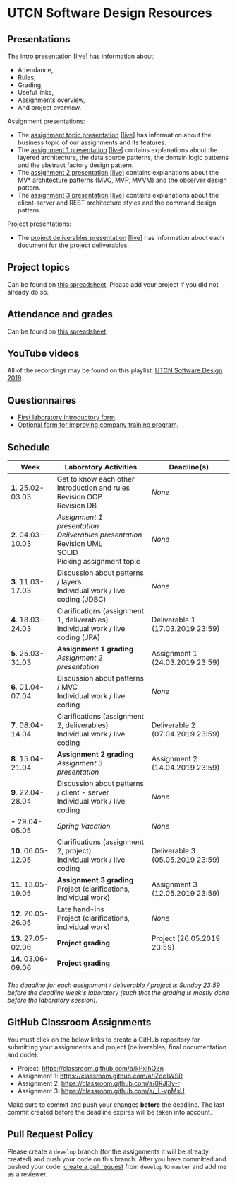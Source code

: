 # UTCN Software Design Resources

## Presentations
The [intro presentation](https://slides.com/spet/utcn-sd-intro) [[live](https://slides.com/spet/utcn-sd-intro/live)] has information about:
 * Attendance,
 * Rules,
 * Grading,
 * Useful links,
 * Assignments overview,
 * And project overview.

Assignment presentations:
 * The [assignment topic presentation](https://slides.com/spet/utcn-sd-assignment-topic) [[live](https://slides.com/spet/utcn-sd-assignment-topic/live)] has information about the business topic of our assignments and its features.
 * The [assignment 1 presentation](https://slides.com/spet/utcn-sd-assignment-1) [[live](https://slides.com/spet/utcn-sd-assignment-1/live)] contains explanations about the layered architecture, the data source patterns, the domain logic patterns and the abstract factory design pattern.
 * The [assignment 2 presentation](https://slides.com/spet/utcn-sd-assignment-2) [[live](https://slides.com/spet/utcn-sd-assignment-2/live)] contains explanations about the MV* architecture patterns (MVC, MVP, MVVM) and the observer design pattern.
 * The [assignment 3 presentation](https://slides.com/spet/utcn-sd-assignment-3) [[live](https://slides.com/spet/utcn-sd-assignment-3/live)] contains explanations about the client-server and REST architecture styles and the command design pattern.

Project presentations:
 * The [project deliverables presentation](https://slides.com/spet/utcn-sd-deliverables) [[live](https://slides.com/spet/utcn-sd-deliverables/live)] has information about each document for the project deliverables.

## Project topics
Can be found on [this spreadsheet](https://docs.google.com/spreadsheets/d/1RJ82nQmHGryjQuqGMl8EIrCY7k9rLowDExs2_wM6tuA/edit?usp=sharing). Please add your project if you did not already do so.

## Attendance and grades
Can be found on [this spreadsheet](https://docs.google.com/spreadsheets/d/1PdbHr07erqH4lD7RDOOJ9-QOGVxWhRE1oNSXc6jtfqM/edit?usp=sharing).

## YouTube videos
All of the recordings may be found on this playlist: [UTCN Software Design 2019](https://www.youtube.com/playlist?list=PLFVVA9FdSLI3GzulGsej25e-JzOZK8DGo).

## Questionnaires
 - [First laboratory introductory form](https://docs.google.com/forms/d/e/1FAIpQLSciNfhGmgy9sQ25QTO6m2Bd6wHbXvljaswMQ8YaPv6KR4xkKg/viewform?usp=sf_link). 
 - [Optional form for improving company training program](https://docs.google.com/forms/d/e/1FAIpQLSfTAnX7ch6UJyjyORDJlbxqDFbPO8-eaIyUo2ghzv4xXAhcxw/viewform?usp=sf_link).


## Schedule 
|         Week        | Laboratory Activities                                                                                            | Deadline(s)                         |
|---------------------|------------------------------------------------------------------------------------------------------------------|-------------------------------------|
| **1**. 25.02-03.03  | Get to know each other<br>Introduction and rules<br>Revision OOP<br>Revision DB                                  | *None*                              |
| **2**. 04.03-10.03  | *Assignment 1 presentation*<br>*Deliverables presentation*<br>Revision UML<br>SOLID<br>Picking assignment topic  | *None*                              |
| **3**. 11.03-17.03  | Discussion about patterns / layers<br>Individual work / live coding (JDBC)                                       | *None*                              |
| **4**. 18.03-24.03  | Clarifications (assignment 1, deliverables)<br>Individual work / live coding (JPA)                               | Deliverable 1 (17.03.2019 23:59)    |
| **5**. 25.03-31.03  | **Assignment 1 grading**<br>*Assignment 2 presentation*                                                          | Assignment 1 (24.03.2019 23:59)     |
| **6**. 01.04-07.04  | Discussion about patterns / MVC<br>Individual work / live coding                                                 | *None*                              |
| **7**. 08.04-14.04  | Clarifications (assignment 2, deliverables)<br>Individual work / live coding                                     | Deliverable 2 (07.04.2019 23:59)    |
| **8**. 15.04-21.04  | **Assignment 2 grading**<br>*Assignment 3 presentation*                                                          | Assignment 2 (14.04.2019 23:59)     |
| **9**. 22.04-28.04  | Discussion about patterns / client - server<br>Individual work / live coding                                     | *None*                              |
| **-** 29.04-05.05   | *Spring Vacation*                                                                                                | *None*                              |         
| **10**. 06.05-12.05 | Clarifications (assignment 2, project)<br>Individual work / live coding                                          | Deliverable 3 (05.05.2019 23:59)    |
| **11**. 13.05-19.05 | **Assignment 3 grading**<br>Project (clarifications, individual work)                                            | Assignment 3 (12.05.2019 23:59)     |
| **12**. 20.05-26.05 | Late hand-ins<br>Project (clarifications, individual work)                                                       | *None*                              |
| **13**. 27.05-02.06 | **Project grading**                                                                                              | Project (26.05.2019 23:59)          |
| **14**. 03.06-09.06 | **Project grading**                                                                                              |                                     |

*The deadline for each assignment / deliverable / project is Sunday 23:59 before the deadline week's laboratory (such that the grading is mostly done before the laboratory session).*

## GitHub Classroom Assignments
You must click on the below links to create a GitHub repository for submitting your assignments and project (deliverables, final documentation and code).

 * Project: https://classroom.github.com/a/kPxIhQZn
 * Assignment 1: https://classroom.github.com/a/lZoe1WSR
 * Assignment 2: https://classroom.github.com/a/0RJl3y-r
 * Assignment 3: https://classroom.github.com/a/_L-vpMsU

Make sure to commit and push your changes **before** the deadline. The last commit created before the deadline expires will be taken into account.

## Pull Request Policy
Please create a `develop` branch (for the assignments it will be already created) and push your code on this branch. After you have committed and pushed your code, [create a pull request](https://help.github.com/en/articles/creating-a-pull-request) from `develop` to `master` and add me as a reviewer.  